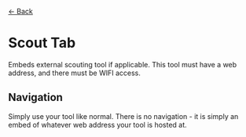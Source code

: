 <a href="../MAIN.md" class="back">← Back</a>

# Scout Tab

Embeds external scouting tool if applicable. This tool must have a web address, and there must be WIFI access.

## Navigation
Simply use your tool like normal. There is no navigation - it is simply an embed of whatever web address your tool is hosted at.
